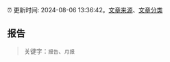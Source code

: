 :alarm_clock: 更新时间: 2024-08-06 13:36:42。[文章来源](/README.md)、[文章分类](/TAGS.md)

## 报告


> 关键字：`报告`、`月报`



